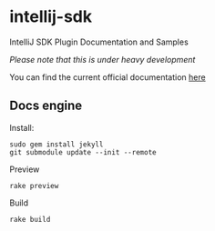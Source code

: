 intellij-sdk
============

IntelliJ SDK Plugin Documentation and Samples

*Please note that this is under heavy development*

You can find the current official documentation [here](http://confluence.jetbrains.com/display/IDEADEV/PluginDevelopment)

Docs engine
-----------

Install:
```
sudo gem install jekyll
git submodule update --init --remote
```

Preview
```
rake preview
```

Build
```
rake build
```